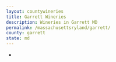 ```yaml
---
layout: countywineries
title: Garrett Wineries
description: Wineries in Garrett MD
permalink: /massachusettsryland/garrett/
county: garrett
state: md
---
```

-
